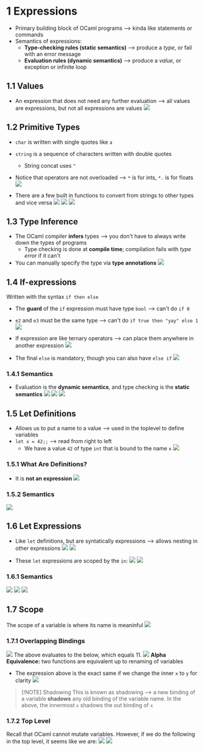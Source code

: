 
# 1 Expressions
* Primary building block of OCaml programs ⟶ kinda like statements or commands
* Semantics of expressions:
	* **Type-checking rules (static semantics)** ⟶ produce a *type*, or fail with an error message
	* **Evaluation rules (dynamic semantics)** ⟶ produce a *value*, or exception or infinite loop

## 1.1 Values
* An expression that does not need any further evaluation ⟶ all values are expressions, but not all expressions are values
![](../../attachments/Pasted%20image%2020250408170330.png)

## 1.2 Primitive Types
* `char` is written with single quotes like `a`
* `string` is a sequence of characters written with double quotes
	* String concat uses `^`
* Notice that operators are not overloaded ⟶ `*` is for ints, `*.` is for floats
![](../../attachments/Pasted%20image%2020250408170428.png)

* There are a few built in functions to convert from strings to other types and vice versa
![](../../attachments/Pasted%20image%2020250408171056.png)
![](../../attachments/Pasted%20image%2020250408171105.png)
![](../../attachments/Pasted%20image%2020250408171123.png)

## 1.3 Type Inference
* The OCaml compiler **infers** types ⟶ you don't have to always write down the types of programs
	* Type checking is done at **compile time**; compilation fails with *type error* if it can't
* You can manually specify the type via **type annotations**
![](../../attachments/Pasted%20image%2020250408174152.png)

## 1.4 If-expressions
Written with the syntax `if then else`
* The **guard** of the `if` expression must have type `bool` ⟶ can't do `if 0`
* `e2` and `e3` must be the same type ⟶ can't do `if true then "yay" else 1`
![](../../attachments/Pasted%20image%2020250408171338.png)

* If expression are like ternary operators ⟶ can place them anywhere in another expression
![](../../attachments/Pasted%20image%2020250408171523.png)

* The final `else` is mandatory, though you can also have `else if`
![](../../attachments/Pasted%20image%2020250408171555.png)

### 1.4.1 Semantics
* Evaluation is the **dynamic semantics**, and type checking is the **static semantics**
![](../../attachments/Pasted%20image%2020250408171734.png)
![](../../attachments/Pasted%20image%2020250408171657.png)
![](../../attachments/Pasted%20image%2020250408171701.png)

## 1.5 Let Definitions
* Allows us to put a name to a value ⟶ used in the toplevel to define variables
* `let x = 42;;` ⟶ read from right to left
	* We have a value `42` of type `int` that is bound to the name `x`
![](../../attachments/Pasted%20image%2020250408172017.png)

### 1.5.1 What Are Definitions?
* It is **not an expression**
![](../../attachments/Pasted%20image%2020250408172039.png)

### 1.5.2 Semantics
![](../../attachments/Pasted%20image%2020250408172335.png)

## 1.6 Let Expressions
* Like `let` definitions, but are syntatically expressions ⟶ allows nesting in other expressions
![](../../attachments/Pasted%20image%2020250408172442.png)
![](../../attachments/Pasted%20image%2020250408172611.png)

* These `let` expressions are scoped by the `in`:
![](../../attachments/Pasted%20image%2020250408172559.png)
![](../../attachments/Pasted%20image%2020250408172746.png)
### 1.6.1 Semantics
![](../../attachments/Pasted%20image%2020250408173205.png)
![](../../attachments/Pasted%20image%2020250408173212.png)
![](../../attachments/Pasted%20image%2020250408173236.png)

## 1.7 Scope
The scope of a variable is where its name is meaninful
![](../../attachments/Pasted%20image%2020250408173309.png)

### 1.7.1 Overlapping Bindings
![](../../attachments/Pasted%20image%2020250408173322.png)
The above evaluates to the below, which equals 11.
![](../../attachments/Pasted%20image%2020250408173411.png)
**Alpha Equivalence:** two functions are equivalent up to renaming of variables
* The expression above is the exact same if we change the inner `x` to `y` for clarity
![](../../attachments/Pasted%20image%2020250408173440.png)

> [!NOTE] Shadowing
> This is known as shadowing ⟶ a new binding of a variable **shadows** any old binding of the variable name. In the above, the innermost `x` shadows the out binding of `x`

### 1.7.2 Top Level
Recall that OCaml cannot mutate variables. However, if we do the following in the top level, it seems like we are:
![](../../attachments/Pasted%20image%2020250408173808.png)
![](../../attachments/Pasted%20image%2020250408173846.png)
